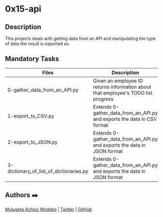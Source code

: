 # 0x15-api

## Description

This projects deals with getting data from an API and manipulating the type of data the result is exported as.

## Mandatory Tasks

| Files | Description |
| ----- | ----------- |
| 0-gather_data_from_an_API.py | Given an employee ID returns information about that employee's TODO list progress |
| 1-export_to_CSV.py | Extends 0-gather_data_from_an_API.py and exports the data in CSV format |
| 2-export_to_JSON.py | Extends 0-gather_data_from_an_API.py and exports the data in JSON format |
| 3-dictionary_of_list_of_dictionaries.py | Extends 0-gather_data_from_an_API.py and exports the data in JSON format |


## Authors :black_nib:

[Mulugeta Achiso Wodebo](https://www.linkedin.com/in/mulugeta-wodebo-843118170) | [Twitter](https://twitter.com/anem_achiso) | [GitHub](https://github.com/Anemachiso)
